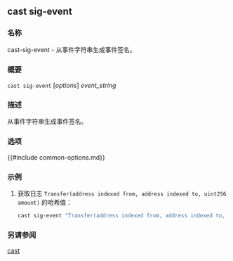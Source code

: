 ## cast sig-event

### 名称

cast-sig-event - 从事件字符串生成事件签名。

### 概要

``cast sig-event`` [*options*] *event_string*

### 描述

从事件字符串生成事件签名。

### 选项

{{#include common-options.md}}

### 示例

1. 获取日志 `Transfer(address indexed from, address indexed to, uint256 amount)` 的哈希值：
    ```sh
    cast sig-event "Transfer(address indexed from, address indexed to, uint256 amount)"
    ```

### 另请参阅

[cast](./cast.md) 